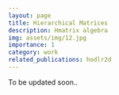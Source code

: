 ```yaml
---
layout: page
title: Hierarchical Matrices
description: Hmatrix algebra
img: assets/img/12.jpg
importance: 1
category: work
related_publications: hodlr2d
---
```


To be updated soon..
